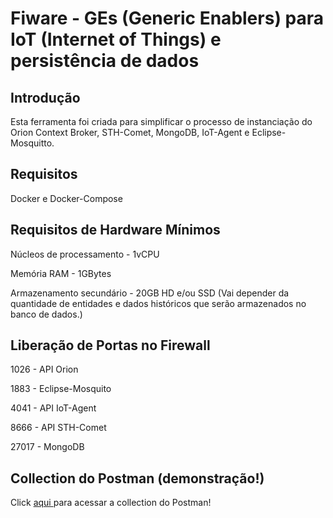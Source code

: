 # Fiware - GEs (Generic Enablers) para IoT (Internet of Things) e persistência de dados

## Introdução

Esta ferramenta foi criada para simplificar o processo de instanciação do Orion Context Broker, STH-Comet, MongoDB, IoT-Agent e Eclipse-Mosquitto.

## Requisitos

Docker e Docker-Compose

## Requisitos de Hardware Mínimos

Núcleos de processamento - 1vCPU

Memória RAM - 1GBytes 

Armazenamento secundário - 20GB HD e/ou SSD (Vai depender da quantidade de entidades e dados históricos que serão armazenados no banco de dados.)

## Liberação de Portas no Firewall

1026  - API Orion

1883  - Eclipse-Mosquito 

4041  - API IoT-Agent

8666  - API STH-Comet

27017 - MongoDB

## Collection do Postman (demonstração!)

Click <a href="https://github.com/fabiocabrini/fiware/blob/main/FIWARE.postman_collection.json"> aqui </a> para acessar a collection do Postman!
